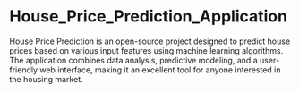# House_Price_Prediction_Application
House Price Prediction is an open-source project designed to predict house prices based on various input features using machine learning algorithms. The application combines data analysis, predictive modeling, and a user-friendly web interface, making it an excellent tool for anyone interested in the housing market.
